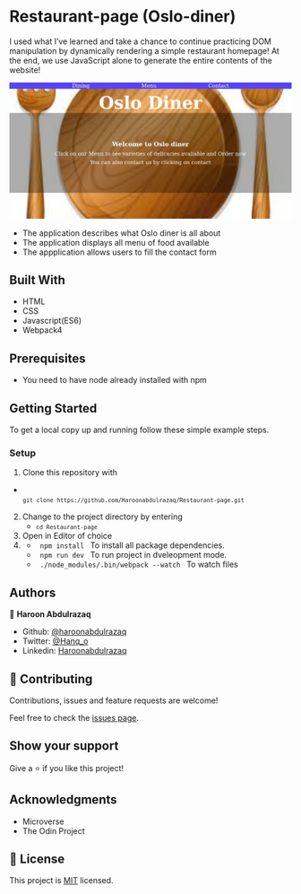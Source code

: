 # Restaurant-page (Oslo-diner)
I used what I’ve learned and take a chance to continue practicing DOM manipulation by dynamically rendering a simple restaurant homepage! At the end, we use JavaScript alone to generate the entire contents of the website!
 

![screenshot](./src/assets/img/screenshot.png)

- The application describes what Oslo diner is all about
- The application displays all menu of food available
- The appplication allows users to fill the contact form

## Built With

- HTML
- CSS
- Javascript(ES6)
- Webpack4

## Prerequisites
- You need to have node already installed with npm

## Getting Started

To get a local copy up and running follow these simple example steps.

### Setup

1.  Clone this repository with
   - <code> `git clone https://github.com/Haroonabdulrazaq/Restaurant-page.git` </code>
2.  Change to the project directory by entering
    - <code>`cd Restaurant-page` </code>
3. Open in Editor of choice
4.  
   - <code> npm install </code> To install all package dependencies.
   - <code> npm run dev </code> To run project in dveleopment mode.
   - <code> ./node_modules/.bin/webpack --watch </code> To watch files


## Authors

👤 **Haroon Abdulrazaq**

- Github: [@haroonabdulrazaq](https://github.com/haroonabdulrazaq)
- Twitter: [@Hanq_o](https://twitter.com/Hanq_o)
- Linkedin: [Haroonabdulrazaq](https://www.linkedin.com/in/haroonabdulrazaq)


## 🤝 Contributing

Contributions, issues and feature requests are welcome!

Feel free to check the [issues page](issues/).

## Show your support

Give a ⭐️ if you like this project!

## Acknowledgments

- Microverse
- The Odin Project

## 📝 License

This project is [MIT](lic.url) licensed.
